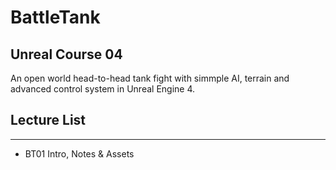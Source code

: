 # BattleTank
## Unreal Course 04

An open world head-to-head tank fight with simmple AI, terrain and advanced control system in Unreal Engine 4.


## Lecture List
--- 
- BT01 Intro, Notes & Assets

